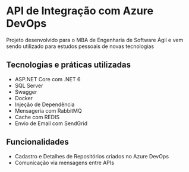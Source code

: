 # API de Integração com Azure DevOps

Projeto desenvolvido para o MBA de Engenharia de Software Ágil e vem sendo utilizado para estudos pessoais de novas tecnologias 

## Tecnologias e práticas utilizadas
- ASP.NET Core com .NET 6
- SQL Server
- Swagger
- Docker
- Injeção de Dependência
- Mensageria com RabbitMQ
- Cache com REDIS
- Envio de Email com SendGrid

## Funcionalidades
- Cadastro e Detalhes de Repositórios criados no Azure DevOps
- Comunicação via mensagens entre APIs
